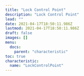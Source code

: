 ```yaml
---
title: "Lock Control Point"
description: "Lock Control Point"
lead: ""
date: 2021-04-17T18:50:11.986Z
lastmod: 2021-04-17T18:50:11.986Z
draft: false
images: []
menu:
  docs:
    parent: "characteristic"
toc: true
characteristic:
  name: "LockControlPoint"
---
```

